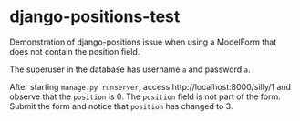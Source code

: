 django-positions-test
=====================

Demonstration of django-positions issue when using a ModelForm that does not
contain the position field.

The superuser in the database has username `a` and password `a`.

After starting `manage.py runserver`, access http://localhost:8000/silly/1 and
observe that the `position` is 0. The `position` field is not part of the form.
Submit the form and notice that `position` has changed to 3.
